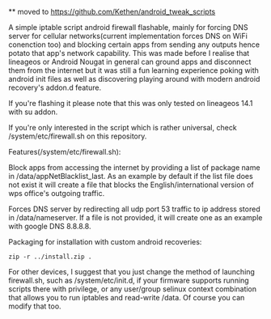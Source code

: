** moved to https://github.com/Kethen/android_tweak_scripts

A simple iptable script android firewall flashable, mainly for forcing DNS server for cellular networks(current implementation forces DNS on WiFi conenction too) and blocking certain apps from sending any outputs hence potato that app's network capability. This was made before I realise that lineageos or Android Nougat in general can ground apps and disconnect them from the internet but it was still a fun learning experience poking with android init files as well as discovering playing around with modern android recovery's addon.d feature.

If you're flashing it please note that this was only tested on lineageos 14.1 with su addon.

If you're only interested in the script which is rather universal, check /system/etc/firewall.sh on this repository.

Features(/system/etc/firewall.sh):

Block apps from accessing the internet by providing a list of package name in /data/appNetBlacklist_last. As an example by default if the list file does not exist it will create a file that blocks the English/international version of wps office's outgoing traffic.

Forces DNS server by redirecting all udp port 53 traffic to ip address stored in /data/nameserver. If a file is not provided, it will create one as an example with google DNS 8.8.8.8.


Packaging for installation with custom android recoveries:

	zip -r ../install.zip .

For other devices, I suggest that you just change the method of launching firewall.sh, such as /system/etc/init.d, if your firmware supports running scripts there with privilege, or any user/group selinux context combination that allows you to run iptables and read-write /data. Of course you can modify that too.
